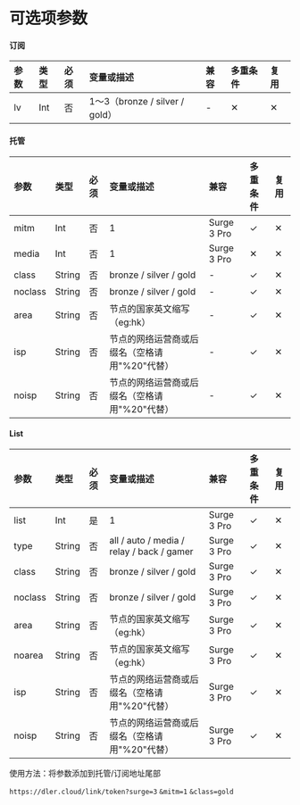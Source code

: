 # 可选项参数

#### 订阅

| 参数 | 类型 | 必须 | 变量或描述 | 兼容 | 多重条件 | 复用 |
| :--- | :--- | :--- | :--- | :--- | :--- | :--- |
| lv | Int | 否 | 1～3（bronze / silver / gold） | - | ✕ | ✕ |

#### 托管

| 参数 | 类型 | 必须 | 变量或描述 | 兼容 | 多重条件 | 复用 |
| :--- | :--- | :--- | :--- | :--- | :--- | :--- |
| mitm | Int | 否 | 1 | Surge 3 Pro | ✓ | ✕ |
| media | Int | 否 | 1 | Surge 3 Pro | ✕ | ✕ |
| class | String | 否 | bronze / silver / gold | - | ✓ | ✕ |
| noclass | String | 否 | bronze / silver / gold | - | ✓ | ✕ |
| area | String | 否 | 节点的国家英文缩写（eg:hk） | - | ✓ | ✕ |
| isp | String | 否 | 节点的网络运营商或后缀名（空格请用"%20"代替） | - | ✓ | ✕ |
| noisp | String | 否 | 节点的网络运营商或后缀名（空格请用"%20"代替） | - | ✓ | ✕ |

#### List

| 参数 | 类型 | 必须 | 变量或描述 | 兼容 | 多重条件 | 复用 |
| :--- | :--- | :--- | :--- | :--- | :--- | :--- |
| list | Int | 是 | 1 | Surge 3 Pro | ✓ | ✕ |
| type | String | 否 | all / auto / media / relay / back / gamer | Surge 3 Pro | ✓ | ✕ |
| class | String | 否 | bronze / silver / gold | Surge 3 Pro | ✓ | ✕ |
| noclass | String | 否 | bronze / silver / gold | Surge 3 Pro | ✓ | ✕ |
| area | String | 否 | 节点的国家英文缩写（eg:hk） | Surge 3 Pro | ✓ | ✕ |
| noarea | String | 否 | 节点的国家英文缩写（eg:hk） | Surge 3 Pro | ✓ | ✕ |
| isp | String | 否 | 节点的网络运营商或后缀名（空格请用"%20"代替） | Surge 3 Pro | ✓ | ✕ |
| noisp | String | 否 | 节点的网络运营商或后缀名（空格请用"%20"代替） | Surge 3 Pro | ✓ | ✕ |



使用方法：将参数添加到托管/订阅地址尾部

`https://dler.cloud/link/token?surge=3` `&mitm=1` `&class=gold`

